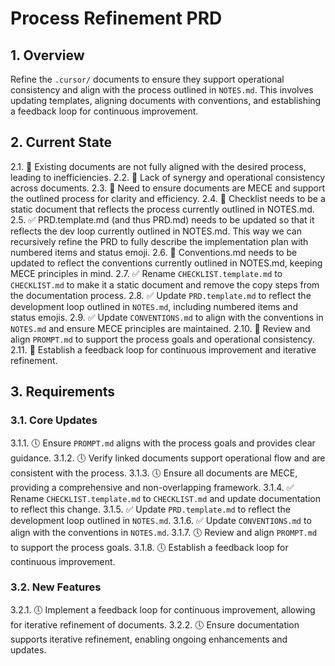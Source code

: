 # Process Refinement PRD

## 1. Overview
Refine the `.cursor/` documents to ensure they support operational consistency and align with the process outlined in `NOTES.md`. This involves updating templates, aligning documents with conventions, and establishing a feedback loop for continuous improvement.

## 2. Current State
2.1. 👷 Existing documents are not fully aligned with the desired process, leading to inefficiencies.
2.2. 👷 Lack of synergy and operational consistency across documents.
2.3. 👷 Need to ensure documents are MECE and support the outlined process for clarity and efficiency.
2.4. 👷 Checklist needs to be a static document that reflects the process currently outlined in NOTES.md.
2.5. ✅ PRD.template.md (and thus PRD.md) needs to be updated so that it reflects the dev loop currently outlined in NOTES.md. This way we can recursively refine the PRD to fully describe the implementation plan with numbered items and status emoji.
2.6. 👷 Conventions.md needs to be updated to reflect the conventions currently outlined in NOTES.md, keeping MECE principles in mind.
2.7. ✅ Rename `CHECKLIST.template.md` to `CHECKLIST.md` to make it a static document and remove the copy steps from the documentation process.
2.8. ✅ Update `PRD.template.md` to reflect the development loop outlined in `NOTES.md`, including numbered items and status emojis.
2.9. ✅ Update `CONVENTIONS.md` to align with the conventions in `NOTES.md` and ensure MECE principles are maintained.
2.10. 👷 Review and align `PROMPT.md` to support the process goals and operational consistency.
2.11. 👷 Establish a feedback loop for continuous improvement and iterative refinement.

## 3. Requirements

### 3.1. Core Updates
3.1.1. 🕔 Ensure `PROMPT.md` aligns with the process goals and provides clear guidance.
3.1.2. 🕔 Verify linked documents support operational flow and are consistent with the process.
3.1.3. 🕔 Ensure all documents are MECE, providing a comprehensive and non-overlapping framework.
3.1.4. ✅ Rename `CHECKLIST.template.md` to `CHECKLIST.md` and update documentation to reflect this change.
3.1.5. ✅ Update `PRD.template.md` to reflect the development loop outlined in `NOTES.md`.
3.1.6. ✅ Update `CONVENTIONS.md` to align with the conventions in `NOTES.md`.
3.1.7. 🕔 Review and align `PROMPT.md` to support the process goals.
3.1.8. 🕔 Establish a feedback loop for continuous improvement.

### 3.2. New Features
3.2.1. 🕔 Implement a feedback loop for continuous improvement, allowing for iterative refinement of documents.
3.2.2. 🕔 Ensure documentation supports iterative refinement, enabling ongoing enhancements and updates.
